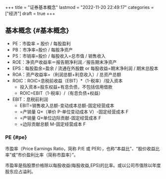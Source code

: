 +++
title = "证券基本概念"
lastmod = "2022-11-20 22:49:17"
categories = ["经济"]
draft = true
+++

## 基本概念 {#基本概念}

-   PE：市盈率 = 股价 / 每股盈利
-   PB：市净率=股价 / 每股净资产
-   PS：市销率=股价 / 每股收入=总市值 / 销售收入
-   ROE：净资产收益率＝报告期净利润／报告期末净资产
-   EPS：每股盈余=盈余 / 流通在外股数 or 每股收益=期末净利润 / 期末总股本
-   ROA：资产收益率=（利润总额+利息收入）/ 总资产总额
-   ROIC：ROIC=息税前收益（EBIT）\*（1-税率）/投入资本
    -   投入资本=股东权益+有息负债，不包括信用借款
    -   ROIC=EBIT（1-税率）/（有息负债+权益）
-   EBIT：息税前利润
    -   EBIT=销售收入总额-变动成本总额-固定经营成本
    -   =产销量 Q×（单价 P-单位变动成本 V）-固定经营成本 F
    -   =产销量 Q×单位边际贡献-固定经营成本 F
    -   =边际贡献总额 M-固定经营成本 F


### PE {#pe}

市盈率（Price Earnings Ratio，简称 P/E 或 PER），也称“本益比”、“股价收益比率”或“市价盈利比率（简称市盈率）”。

市盈率是指股票价格除以每股收益(每股收益,EPS)的比率。或以公司市值除以年度股东应占溢利。
